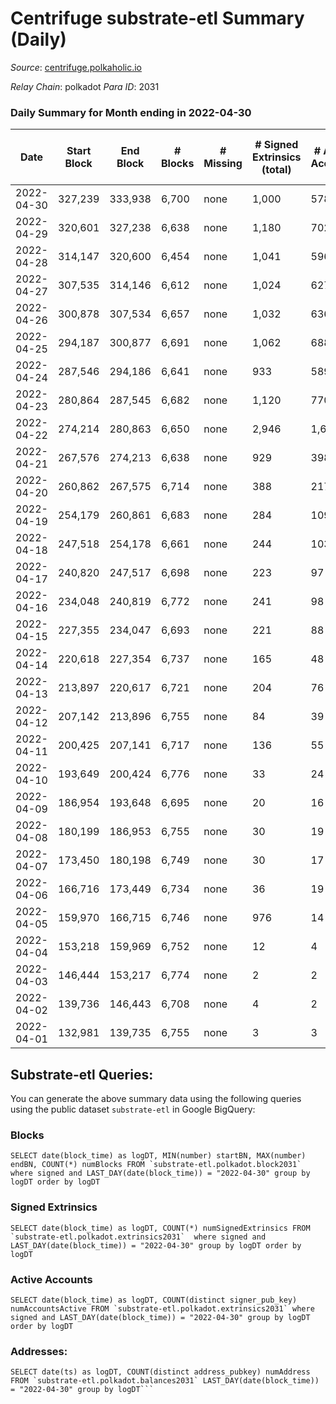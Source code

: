 # Centrifuge substrate-etl Summary (Daily)

_Source_: [centrifuge.polkaholic.io](https://centrifuge.polkaholic.io)

*Relay Chain*: polkadot
*Para ID*: 2031



### Daily Summary for Month ending in 2022-04-30


| Date | Start Block | End Block | # Blocks | # Missing | # Signed Extrinsics (total) | # Active Accounts | # Addresses with Balances | # Events | # Transfers | # XCM Transfers In | # XCM Transfers Out |
| ---- | ----------- | --------- | -------- | --------- | --------------------------- | ----------------- | ------------------------- | -------- | ----------- | ------------------ | ------------------- |
| 2022-04-30 | 327,239 | 333,938 | 6,700 | none | 1,000 | 578 | 41,078 | 18,038 | 318 ($73,777.83) |   |   |
| 2022-04-29 | 320,601 | 327,238 | 6,638 | none | 1,180 | 702 | 41,047 | 19,857 | 509 ($1,032,044) |   |   |
| 2022-04-28 | 314,147 | 320,600 | 6,454 | none | 1,041 | 596 | 40,994 | 18,707 | 384 ($1,807.37) |   |   |
| 2022-04-27 | 307,535 | 314,146 | 6,612 | none | 1,024 | 627 | 40,967 | 19,264 | 417 ($99,452.79) |   |   |
| 2022-04-26 | 300,878 | 307,534 | 6,657 | none | 1,032 | 636 | 40,944 | 19,397 | 471 ($248,639) |   |   |
| 2022-04-25 | 294,187 | 300,877 | 6,691 | none | 1,062 | 688 | 40,892 | 20,223 | 563 ($10,441.75) |   |   |
| 2022-04-24 | 287,546 | 294,186 | 6,641 | none | 933 | 589 | 40,837 | 19,100 | 479 ($133,009) |   |   |
| 2022-04-23 | 280,864 | 287,545 | 6,682 | none | 1,120 | 770 | 40,797 | 21,486 | 696 ($547,192) |   |   |
| 2022-04-22 | 274,214 | 280,863 | 6,650 | none | 2,946 | 1,605 | 40,732 | 109,148 | 20,094 ($1,941,570) |   |   |
| 2022-04-21 | 267,576 | 274,213 | 6,638 | none | 929 | 398 | 22,313 | 19,183 | 686 ($3,390,026) |   |   |
| 2022-04-20 | 260,862 | 267,575 | 6,714 | none | 388 | 217 | 22,033 | 14,934 | 118 ($216,802) |   |   |
| 2022-04-19 | 254,179 | 260,861 | 6,683 | none | 284 | 109 | 22,019 | 14,448 | 118 ($672,397) |   |   |
| 2022-04-18 | 247,518 | 254,178 | 6,661 | none | 244 | 103 | 22,009 | 14,272 | 136 ($255.65) |   |   |
| 2022-04-17 | 240,820 | 247,517 | 6,698 | none | 223 | 97 | 21,994 | 14,266 | 133 ($3,150.68) |   |   |
| 2022-04-16 | 234,048 | 240,819 | 6,772 | none | 241 | 98 | 21,980 | 14,511 | 166 ($235,616) |   |   |
| 2022-04-15 | 227,355 | 234,047 | 6,693 | none | 221 | 88 | 21,962 | 14,297 | 166 ($24,135,247) |   |   |
| 2022-04-14 | 220,618 | 227,354 | 6,737 | none | 165 | 48 | 21,943 | 14,128 | 85 ($60,639.37) |   |   |
| 2022-04-13 | 213,897 | 220,617 | 6,721 | none | 204 | 76 | 21,939 | 14,395 | 92 ($57,053.11) |   |   |
| 2022-04-12 | 207,142 | 213,896 | 6,755 | none | 84 | 39 | 21,932 | 13,889 | 36 ($51,885.35) |   |   |
| 2022-04-11 | 200,425 | 207,141 | 6,717 | none | 136 | 55 | 21,924 | 14,086 | 58 ($43,368.19) |   |   |
| 2022-04-10 | 193,649 | 200,424 | 6,776 | none | 33 | 24 | 21,912 | 13,705 | 20  |   |   |
| 2022-04-09 | 186,954 | 193,648 | 6,695 | none | 20 | 16 | 21,904 | 13,487 | 10 ($143,441) |   |   |
| 2022-04-08 | 180,199 | 186,953 | 6,755 | none | 30 | 19 | 21,901 | 13,640 | 8 ($127.38) |   |   |
| 2022-04-07 | 173,450 | 180,198 | 6,749 | none | 30 | 17 | 21,900 | 13,631 | 13 ($9,671.92) |   |   |
| 2022-04-06 | 166,716 | 173,449 | 6,734 | none | 36 | 19 | 21,895 | 13,623 | 12 ($12,399.54) |   |   |
| 2022-04-05 | 159,970 | 166,715 | 6,746 | none | 976 | 14 | 21,895 | 24,639 | 1 ($0.66) |   |   |
| 2022-04-04 | 153,218 | 159,969 | 6,752 | none | 12 | 4 | 57 | 13,532 |   |   |   |
| 2022-04-03 | 146,444 | 153,217 | 6,774 | none | 2 | 2 | 54 | 13,555 |   |   |   |
| 2022-04-02 | 139,736 | 146,443 | 6,708 | none | 4 | 2 | 52 | 13,424 |   |   |   |
| 2022-04-01 | 132,981 | 139,735 | 6,755 | none | 3 | 3 | 51 | 13,517 |   |   |   |

## Substrate-etl Queries:
You can generate the above summary data using the following queries using the public dataset `substrate-etl` in Google BigQuery:


### Blocks
```
SELECT date(block_time) as logDT, MIN(number) startBN, MAX(number) endBN, COUNT(*) numBlocks FROM `substrate-etl.polkadot.block2031`  where signed and LAST_DAY(date(block_time)) = "2022-04-30" group by logDT order by logDT
```


### Signed Extrinsics
```
SELECT date(block_time) as logDT, COUNT(*) numSignedExtrinsics FROM `substrate-etl.polkadot.extrinsics2031`  where signed and LAST_DAY(date(block_time)) = "2022-04-30" group by logDT order by logDT
```


### Active Accounts
```
SELECT date(block_time) as logDT, COUNT(distinct signer_pub_key) numAccountsActive FROM `substrate-etl.polkadot.extrinsics2031` where signed and LAST_DAY(date(block_time)) = "2022-04-30" group by logDT order by logDT
```


### Addresses:
```
SELECT date(ts) as logDT, COUNT(distinct address_pubkey) numAddress FROM `substrate-etl.polkadot.balances2031` LAST_DAY(date(block_time)) = "2022-04-30" group by logDT```

